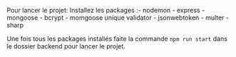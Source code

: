 Pour lancer le projet:
Installez les packages :- nodemon
                        - express
                        - mongoose
                        - bcrypt
                        - momgoose unique validator
                        - jsonwebtoken
                        - multer
                        - sharp

Une fois tous les packages installés faite la commande `npm run start` dans le dossier backend pour lancer le projet.